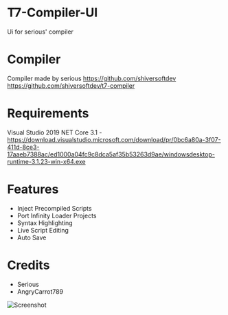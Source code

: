 # T7-Compiler-UI
Ui for serious' compiler 

# Compiler
Compiler made by serious
https://github.com/shiversoftdev
https://github.com/shiversoftdev/t7-compiler

# Requirements
Visual Studio 2019
NET Core 3.1 - https://download.visualstudio.microsoft.com/download/pr/0bc6a80a-3f07-411d-8ce3-17aaeb7388ac/ed1000a04fc9c8dca5af35b53263d9ae/windowsdesktop-runtime-3.1.23-win-x64.exe

# Features
* Inject Precompiled Scripts
* Port Infinity Loader Projects
* Syntax Highlighting
* Live Script Editing
* Auto Save

# Credits
* Serious
* AngryCarrot789 

![Screenshot](https://github.com/ssnob/T7-Compiler-UI/blob/main/UI.png)
